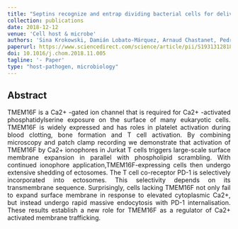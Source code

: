 ```yaml
---
title: "Septins recognize and entrap dividing bacterial cells for delivery to lysosomes"
collection: publications
date: 2018-12-12
venue: 'Cell host & microbe'
authors: 'Sina Krokowski, Damián Lobato-Márquez, Arnaud Chastanet, Pedro Matos Pereira, Dimitrios Angelis, Dieter Galea, Gerald Larrouy-Maumus, Ricardo Henriques, Elias T Spiliotis, Rut Carballido-López, Serge Mostowy'
paperurl: https://www.sciencedirect.com/science/article/pii/S1931312818305626
doi: 10.1016/j.chom.2018.11.005
tagline: '- Paper'
type: "host-pathogen, microbiology"
---
```


<h2> Abstract </h2>
<p align= "justify">
TMEM16F is a Ca2+ -gated ion channel that is required for Ca2+ -activated phosphatidylserine exposure on the surface of many eukaryotic cells. TMEM16F is widely expressed and has roles in platelet activation during blood clotting, bone formation and T cell activation. By combining microscopy and patch clamp recording we demonstrate that activation of TMEM16F by Ca2+ ionophores in Jurkat T cells triggers large-scale surface membrane expansion in parallel with phospholipid scrambling. With continued ionophore application,TMEM16F-expressing cells then undergo extensive shedding of ectosomes. The T cell co-receptor PD-1 is selectively incorporated into ectosomes. This selectivity depends on its transmembrane sequence. Surprisingly, cells lacking TMEM16F not only fail to expand surface membrane in response to elevated cytoplasmic Ca2+, but instead undergo rapid massive endocytosis with PD-1 internalisation. These results establish a new role for TMEM16F as a regulator of Ca2+ activated membrane trafficking.
